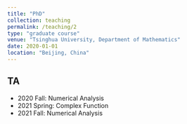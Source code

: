 ```yaml
---
title: "PhD"
collection: teaching
permalink: /teaching/2
type: "graduate course"
venue: "Tsinghua University, Department of Mathematics"
date: 2020-01-01
location: "Beijing, China"
---
```


## TA
* 2020 Fall: Numerical Analysis
* 2021 Spring: Complex Function
* 2021 Fall: Numerical Analysis

